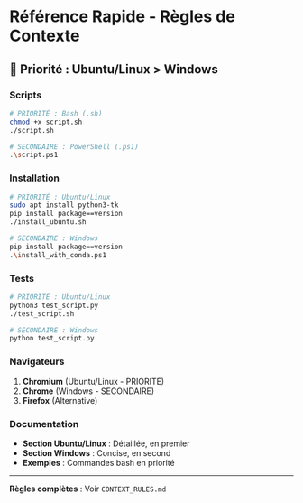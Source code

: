 # Référence Rapide - Règles de Contexte

## 🎯 Priorité : Ubuntu/Linux > Windows

### Scripts
```bash
# PRIORITÉ : Bash (.sh)
chmod +x script.sh
./script.sh

# SECONDAIRE : PowerShell (.ps1)
.\script.ps1
```

### Installation
```bash
# PRIORITÉ : Ubuntu/Linux
sudo apt install python3-tk
pip install package==version
./install_ubuntu.sh

# SECONDAIRE : Windows
pip install package==version
.\install_with_conda.ps1
```

### Tests
```bash
# PRIORITÉ : Ubuntu/Linux
python3 test_script.py
./test_script.sh

# SECONDAIRE : Windows
python test_script.py
```

### Navigateurs
1. **Chromium** (Ubuntu/Linux - PRIORITÉ)
2. **Chrome** (Windows - SECONDAIRE)
3. **Firefox** (Alternative)

### Documentation
- **Section Ubuntu/Linux** : Détaillée, en premier
- **Section Windows** : Concise, en second
- **Exemples** : Commandes bash en priorité

---

**Règles complètes** : Voir `CONTEXT_RULES.md` 